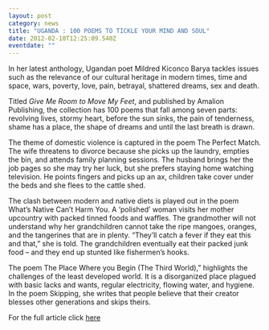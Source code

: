 ```yaml
---
layout: post
category: news
title: "UGANDA : 100 POEMS TO TICKLE YOUR MIND AND SOUL"
date: 2012-02-10T12:25:09.540Z
eventdate: ""
---
```

In her latest anthology, Ugandan poet Mildred Kiconco Barya tackles issues such as the relevance of our cultural heritage in modern times, time and space, wars, poverty, love, pain, betrayal, shattered dreams, sex and death.

Titled *Give Me Room to Move My Feet*, and published by Amalion Publishing, the collection has 100 poems that fall among seven parts: revolving lives, stormy heart, before the sun sinks, the pain of tenderness, shame has a place, the shape of dreams and until the last breath is drawn.

The theme of domestic violence is captured in the poem The Perfect Match. The wife threatens to divorce because she picks up the laundry, empties the bin, and attends family planning sessions. The husband brings her the job pages so she may try her luck, but she prefers staying home watching television. He points fingers and picks up an ax, children take cover under the beds and she flees to the cattle shed.

The clash between modern and native diets is played out in the poem What’s Native Can’t Harm You. A ‘polished’ woman visits her mother upcountry with packed tinned foods and waffles. The grandmother will not understand why her grandchildren cannot take the ripe mangoes, oranges, and the tangerines that are in plenty. “They’ll catch a fever if they eat this and that,” she is told. The grandchildren eventually eat their packed junk food – and they end up stunted like fishermen’s hooks.

The poem The Place Where you Begin (The Third World),” highlights the challenges of the least developed world. It is a disorganized place plagued with basic lacks and wants, regular electricity, flowing water, and hygiene. In the poem Skipping, she writes that people believe that their creator blesses other generations and skips theirs.

For the full article click [here](https://www.monitor.co.ug/uganda/lifestyle/reviews-profiles/100-poems-to-tickle-your-mind-and-soul-1509040)
